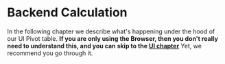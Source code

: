 # Backend Calculation

In the following chapter we describe what's happening under the hood of our UI Pivot table. **If you are only using the Browser, then you don't really need to understand this, and you can skip to the [UI chapter](../ui.md)** Yet, we recommend you go through it.

